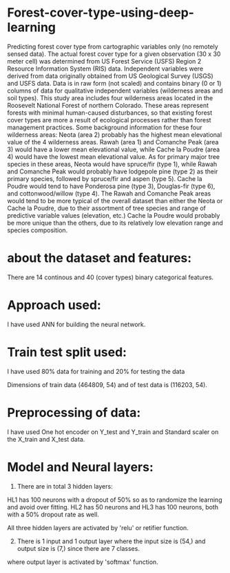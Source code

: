 # Forest-cover-type-using-deep-learning
Predicting forest cover type from cartographic variables only (no remotely sensed data). The actual forest cover type for a given observation (30 x 30 meter cell) was determined from US Forest Service (USFS) Region 2 Resource Information System (RIS) data. Independent variables were derived from data originally obtained from US Geological Survey (USGS) and USFS data. Data is in raw form (not scaled) and contains binary (0 or 1) columns of data for qualitative independent variables (wilderness areas and soil types).  This study area includes four wilderness areas located in the Roosevelt National Forest of northern Colorado. These areas represent forests with minimal human-caused disturbances, so that existing forest cover types are more a result of ecological processes rather than forest management practices.  Some background information for these four wilderness areas: Neota (area 2) probably has the highest mean elevational value of the 4 wilderness areas. Rawah (area 1) and Comanche Peak (area 3) would have a lower mean elevational value, while Cache la Poudre (area 4) would have the lowest mean elevational value.  As for primary major tree species in these areas, Neota would have spruce/fir (type 1), while Rawah and Comanche Peak would probably have lodgepole pine (type 2) as their primary species, followed by spruce/fir and aspen (type 5). Cache la Poudre would tend to have Ponderosa pine (type 3), Douglas-fir (type 6), and cottonwood/willow (type 4).  The Rawah and Comanche Peak areas would tend to be more typical of the overall dataset than either the Neota or Cache la Poudre, due to their assortment of tree species and range of predictive variable values (elevation, etc.) Cache la Poudre would probably be more unique than the others, due to its relatively low elevation range and species composition.

# about the dataset and features:

There are 14 continous and 40 (cover types) binary categorical features. 

# Approach used:

I have used ANN for building the neural network.

# Train test split used:

I have used 80% data for training and 20% for testing the data

Dimensions of train data (464809, 54) and of test data is (116203, 54).

# Preprocessing of data:

I have used One hot encoder on Y_test and Y_train and Standard scaler on the X_train and X_test data.

# Model and Neural layers:

1) There are in total 3 hidden layers:

HL1 has 100 neurons with a dropout of 50% so as to randomize the learning and avoid over fitting.
HL2 has 50 neurons and
HL3 has 100 neurons, both with a 50% dropout rate as well.

All three hidden layers are activated by 'relu' or retifier function.

2) There is 1 input and 1 output layer where the input size is (54,) and output size is (7,) since there are 7 classes.

where output layer is activated by 'softmax' function.
